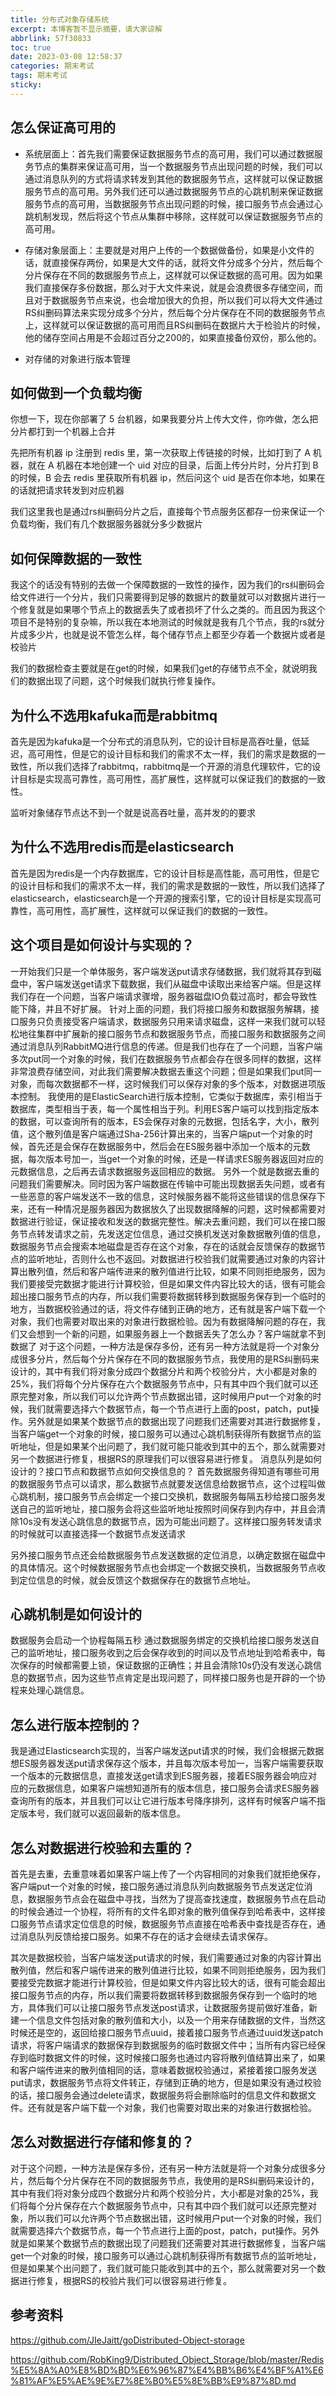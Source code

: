 ```yaml
---
title: 分布式对象存储系统
excerpt: 本博客暂不显示摘要，请大家谅解
abbrlink: 57f30833
toc: true
date: 2023-03-08 12:58:37
categories: 期末考试
tags: 期末考试
sticky:
---
```


## 怎么保证高可用的

- 系统层面上：首先我们需要保证数据服务节点的高可用，我们可以通过数据服务节点的集群来保证高可用，当一个数据服务节点出现问题的时候，我们可以通过消息队列的方式将请求转发到其他的数据服务节点，这样就可以保证数据服务节点的高可用。另外我们还可以通过数据服务节点的心跳机制来保证数据服务节点的高可用，当数据服务节点出现问题的时候，接口服务节点会通过心跳机制发现，然后将这个节点从集群中移除，这样就可以保证数据服务节点的高可用。

- 存储对象层面上：主要就是对用户上传的一个数据做备份，如果是小文件的话，就直接保存两份，如果是大文件的话，就将文件分成多个分片，然后每个分片保存在不同的数据服务节点上，这样就可以保证数据的高可用。因为如果我们直接保存多份数据，那么对于大文件来说，就是会浪费很多存储空间，而且对于数据服务节点来说，也会增加很大的负担，所以我们可以将大文件通过RS纠删码算法来实现分成多个分片，然后每个分片保存在不同的数据服务节点上，这样就可以保证数据的高可用而且RS纠删码在数据片大于检验片的时候，他的储存空间占用是不会超过百分之200的，如果直接备份双份，那么他的。

- 对存储的对象进行版本管理

## 如何做到一个负载均衡

你想一下，现在你部署了 5 台机器，如果我要分片上传大文件，你咋做，怎么把分片都打到一个机器上合并

先把所有机器 ip 注册到 redis 里，第一次获取上传链接的时候，比如打到了 A 机器，就在 A 机器在本地创建一个 uid 对应的目录，后面上传分片时，分片打到 B 的时候，B 会去 redis 里获取所有机器 ip，然后问这个 uid 是否在你本地，如果在的话就把请求转发到对应机器

我们这里我也是通过rs纠删码分片之后，直接每个节点服务区都存一份来保证一个负载均衡，我们有几个数据服务器就分多少数据片

## 如何保障数据的一致性

我这个的话没有特别的去做一个保障数据的一致性的操作，因为我们的rs纠删码会给文件进行一个分片，我们只需要得到足够的数据片的数量就可以对数据片进行一个修复就是如果哪个节点上的数据丢失了或者损坏了什么之类的。而且因为我这个项目不是特别的复杂嘛，所以我在本地测试的时候就是我有几个节点，我的rs就分片成多少片，也就是说不管怎么样，每个储存节点上都至少存着一个数据片或者是校验片

我们的数据检查主要就是在get的时候，如果我们get的存储节点不全，就说明我们的数据出现了问题，这个时候我们就执行修复操作。



## 为什么不选用kafuka而是rabbitmq

首先是因为kafuka是一个分布式的消息队列，它的设计目标是高吞吐量，低延迟，高可用性，但是它的设计目标和我们的需求不太一样，我们的需求是数据的一致性，所以我们选择了rabbitmq，rabbitmq是一个开源的消息代理软件，它的设计目标是实现高可靠性，高可用性，高扩展性，这样就可以保证我们的数据的一致性。

监听对象储存节点达不到一个就是说高吞吐量，高并发的的要求

## 为什么不选用redis而是elasticsearch

首先是因为redis是一个内存数据库，它的设计目标是高性能，高可用性，但是它的设计目标和我们的需求不太一样，我们的需求是数据的一致性，所以我们选择了elasticsearch，elasticsearch是一个开源的搜索引擎，它的设计目标是实现高可靠性，高可用性，高扩展性，这样就可以保证我们的数据的一致性。





## 这个项目是如何设计与实现的？

一开始我们只是一个单体服务，客户端发送put请求存储数据，我们就将其存到磁盘中，客户端发送get请求下载数据，我们从磁盘中读取出来给客户端。但是这样我们存在一个问题，当客户端请求骤增，服务器磁盘IO负载过高时，都会导致性能下降，并且不好扩展。
针对上面的问题，我们将接口服务和数据服务解耦，接口服务只负责接受客户端请求，数据服务只用来请求磁盘，这样一来我们就可以轻松地往集群中扩展新的接口服务节点和数据服务节点，而接口服务和数据服务之间通过消息队列RabbitMQ进行信息的传递。但是我们也存在了一个问题，当客户端多次put同一个对象的时候，我们在数据服务节点都会存在很多同样的数据，这样非常浪费存储空间，对此我们需要解决数据去重这个问题；但是如果我们put同一对象，而每次数据都不一样，这时候我们可以保存对象的多个版本，对数据进项版本控制。
我使用的是ElasticSearch进行版本控制，它类似于数据库，索引相当于数据库，类型相当于表，每一个属性相当于列。利用ES客户端可以找到指定版本的数据，可以查询所有的版本，ES会保存对象的元数据，包括名字，大小，散列值，这个散列值是客户端通过Sha-256计算出来的，当客户端put一个对象的时候，首先还是会保存在数据服务中，然后会在ES服务器中添加一个版本的元数据，每次版本号加一，当get一个对象的时候，还是一样请求ES服务器返回对应的元数据信息，之后再去请求数据服务返回相应的数据。
另外一个就是数据去重的问题我们需要解决。同时因为客户端数据在传输中可能出现数据丢失问题，或者有一些恶意的客户端发送不一致的信息，这时候服务器不能将这些错误的信息保存下来，还有一种情况是服务器因为数据放久了出现数据降解的问题，这时候都需要对数据进行验证，保证接收和发送的数据完整性。解决去重问题，我们可以在接口服务节点转发请求之前，先发送定位信息，通过交换机发送对象数据散列值的信息，数据服务节点会搜索本地磁盘是否存在这个对象，存在的话就会反馈保存的数据节点的监听地址，否则什么也不返回。对数据进行校验我们就需要通过对象的内容计算出散列值，然后和客户端传进来的散列值进行比较，如果不同则拒绝服务，因为我们要接受完数据才能进行计算校验，但是如果文件内容比较大的话，很有可能会超出接口服务节点的内存，所以我们需要将数据转移到数据服务保存到一个临时的地方，当数据校验通过的话，将文件存储到正确的地方，还有就是客户端下载一个对象，我们也需要对取出来的对象进行数据检验。因为有数据降解问题的存在，我们又会想到一个新的问题，如果服务器上一个数据丢失了怎么办？客户端就拿不到数据了
对于这个问题，一种方法是保存多份，还有另一种方法就是将一个对象分成很多分片，然后每个分片保存在不同的数据服务节点，我使用的是RS纠删码来设计的，其中有我们将对象分成四个数据分片和两个校验分片，大小都是对象的25%，我们将每个分片保存在六个数据服务节点中，只有其中四个我们就可以还原完整对象，所以我们可以允许两个节点数据出错，这时候用户put一个对象的时候，我们就需要选择六个数据节点，每一个节点进行上面的post，patch，put操作。另外就是如果某个数据节点的数据出现了问题我们还需要对其进行数据修复，当客户端get一个对象的时候，接口服务可以通过心跳机制获得所有数据节点的监听地址，但是如果某个出问题了，我们就可能只能收到其中的五个，那么就需要对另一个数据进行修复，根据RS的原理我们可以很容易进行修复。
消息队列是如何设计的？接口节点和数据节点如何交换信息的？
首先数据服务得知道有哪些可用的数据服务节点可以请求，那么数据节点就要发送信息给数据节点，这个过程叫做心跳机制，接口服务节点会绑定一个接口交换机，数据服务每隔五秒给接口服务发送自己的监听地址，接口服务会将这些监听地址按照时间保存到内存中，并且会清除10s没有发送心跳信息的数据节点，因为可能出问题了。这样接口服务转发请求的时候就可以直接选择一个数据节点发送请求

另外接口服务节点还会给数据服务节点发送数据的定位消息，以确定数据在磁盘中的具体情况。这个时候数据服务节点也会绑定一个数据交换机，当数据服务节点收到定位信息的时候，就会反馈这个数据保存在的数据节点地址。

## 心跳机制是如何设计的
数据服务会启动一个协程每隔五秒 通过数据服务绑定的交换机给接口服务发送自己的监听地址，接口服务收到之后会保存收到的时间以及节点地址到哈希表中，每次保存的时候都需要上锁，保证数据的正确性；并且会清除10s仍没有发送心跳信息的数据节点，因为这些节点肯定是出现问题了，同样接口服务也是开辟的一个协程来处理心跳信息。

## 怎么进行版本控制的？
我是通过Elasticsearch实现的，当客户端发送put请求的时候，我们会根据元数据想ES服务器发送put请求保存这个版本，并且每次版本号加一，当客户端需要获取一个版本的元数据信息，直接发送get请求到ES服务器，接着ES服务器会响应对应的元数据信息，如果客户端想知道所有的版本信息，接口服务会请求ES服务器查询所有的版本，并且我们可以让它进行版本号降序排列，这样有时候客户端不指定版本号，我们就可以返回最新的版本信息。

## 怎么对数据进行校验和去重的？
首先是去重，去重意味着如果客户端上传了一个内容相同的对象我们就拒绝保存，客户端put一个对象的时候，接口服务通过消息队列向数据服务节点发送定位消息，数据服务节点会在磁盘中寻找，当然为了提高查找速度，数据服务节点在启动的时候会通过一个协程，将所有的文件名即对象的散列值保存到哈希表中，这样接口服务节点请求定位信息的时候，数据服务节点直接在哈希表中查找是否存在，通过消息队列反馈给接口服务。如果不存在的话才会继续去请求保存。

其次是数据校验，当客户端发送put请求的时候，我们需要通过对象的内容计算出散列值，然后和客户端传进来的散列值进行比较，如果不同则拒绝服务，因为我们要接受完数据才能进行计算校验，但是如果文件内容比较大的话，很有可能会超出接口服务节点的内存，所以我们需要将数据转移到数据服务保存到一个临时的地方，具体我们可以让接口服务节点发送post请求，让数据服务提前做好准备，新建一个信息文件包括对象的散列值和大小，以及一个用来存储数据的文件，当然这时候还是空的，返回给接口服务节点uuid，接着接口服务节点通过uuid发送patch请求，将客户端请求的数据保存到数据服务的临时数据文件中；当所有内容已经保存到临时数据文件的时候，这时候接口服务也通过内容将散列值结算出来了，如果和客户端传进来的散列值相同的话，意味着数据校验通过，紧接着接口服务发送put请求，数据服务节点将文件转正，存储到正确的地方，但是如果没有通过校验的话，接口服务会通过delete请求，数据服务将会删除临时的信息文件和数据文件。还有就是客户端下载一个对象，我们也需要对取出来的对象进行数据检验。

## 怎么对数据进行存储和修复的？
对于这个问题，一种方法是保存多份，还有另一种方法就是将一个对象分成很多分片，然后每个分片保存在不同的数据服务节点，我使用的是RS纠删码来设计的，其中有我们将对象分成四个数据分片和两个校验分片，大小都是对象的25%，我们将每个分片保存在六个数据服务节点中，只有其中四个我们就可以还原完整对象，所以我们可以允许两个节点数据出错，这时候用户put一个对象的时候，我们就需要选择六个数据节点，每一个节点进行上面的post，patch，put操作。另外就是如果某个数据节点的数据出现了问题我们还需要对其进行数据修复，当客户端get一个对象的时候，接口服务可以通过心跳机制获得所有数据节点的监听地址，但是如果某个出问题了，我们就可能只能收到其中的五个，那么就需要对另一个数据进行修复，根据RS的校验片我们可以很容易进行修复。

## 参考资料

https://github.com/JIeJaitt/goDistributed-Object-storage

https://github.com/RobKing9/Distributed_Object_Storage/blob/master/Redis%E5%8A%A0%E8%BD%BD%E6%96%87%E4%BB%B6%E4%BF%A1%E6%81%AF%E5%AE%9E%E7%8E%B0%E5%8E%BB%E9%87%8D.md